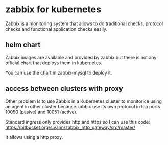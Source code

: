 # zabbix for kubernetes

Zabbix is a monitoring system that allows to do traditional checks, protocol checks and functional application checks easily.

## helm chart

Zabbix images are available and provided by zabbix but there is not any official chart that deploys them in kubernetes.

You can use the chart in zabbix-mysql to deploy it.

## access between clusters with proxy

Other problem is to use Zabbix in a Kubernetes cluster to monitorice using an agent in other cluster because zabbix use its own protocol in tcp ports 10050 (pasive) and 10051 (active).

Standard ingress only provides http and https so I can use this code:
https://bitbucket.org/sivann/zabbix_http_gateway/src/master/

It allows using a http proxy.


